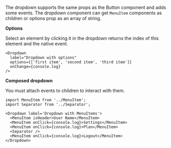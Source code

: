 The dropdown supports the same props as the Button component and adds some events.
The dropdown component can get `MenuItem` components as children or options prop as an array of string.

**Options**

Select an element by clicking it in the dropdown returns the index of this element and the native event.

    <Dropdown
      label="Dropdown with options"
      options={['first item', 'second item', 'third item']}
      onChange={console.log}
    />

**Composed dropdown**

You must attach events to children to interact with them.

    import MenuItem from '../MenuItem';
    import Separator from '../Separator';

    <Dropdown label='Dropdown with MenuItems'>
      <MenuItem isHeader>User Name</MenuItem>
      <MenuItem onClick={console.log}>Settings</MenuItem>
      <MenuItem onClick={console.log}>Plan</MenuItem>
      <Separator />
      <MenuItem onClick={console.log}>Logout</MenuItem>
    </Dropdown>
